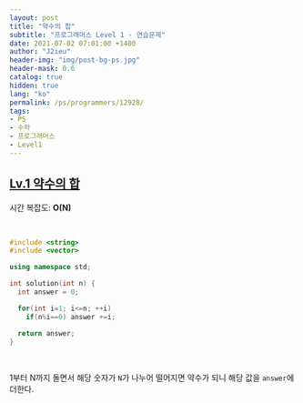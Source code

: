 ```yaml
---
layout: post
title: "약수의 합"
subtitle: "프로그래머스 Level 1 - 연습문제"
date: 2021-07-02 07:01:00 +1400
author: "J2ieu"
header-img: "img/post-bg-ps.jpg"
header-mask: 0.6
catalog: true
hidden: true
lang: "ko"
permalink: /ps/programmers/12928/
tags:
- PS
- 수학
- 프로그래머스
- Level1
---
```


## [Lv.1 약수의 합](https://programmers.co.kr/learn/courses/30/lessons/12928)

시간 복잡도: **O(N)**

<br> 

```cpp
#include <string>
#include <vector>

using namespace std;

int solution(int n) {
  int answer = 0;

  for(int i=1; i<=n; ++i)
    if(n%i==0) answer +=i;

  return answer;
}
```

<br>

1부터 N까지 돌면서 해당 숫자가 `N`가 나누어 떨어지면 약수가 되니 해당 값을 `answer`에 더한다.